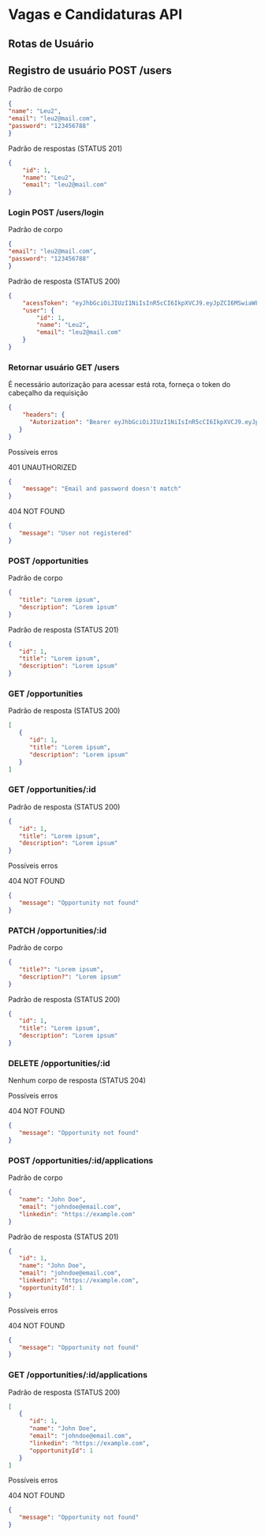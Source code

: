 # Vagas e Candidaturas API

## Rotas de Usuário

## Registro de usuário POST /users

Padrão de corpo

```json
{
"name": "Leu2",
"email": "leu2@mail.com",
"password": "123456788"
}
```

Padrão de respostas (STATUS 201)

```json
{
	"id": 1,
	"name": "Leu2",
	"email": "leu2@mail.com"
}
```


### Login POST /users/login

Padrão de corpo 

```json
{
"email": "leu2@mail.com",
"password": "123456788"
}
```

Padrão de resposta (STATUS 200)

```json
{
	"acessToken": "eyJhbGciOiJIUzI1NiIsInR5cCI6IkpXVCJ9.eyJpZCI6MSwiaWF0IjoxNzI1OTExODMyLCJleHAiOjE3MjU5MTU0MzJ9.a4Nn2DRv6QpM5vTOPGA-68N5si0e2B3KtS_2PxI_XY4",
	"user": {
		"id": 1,
		"name": "Leu2",
		"email": "leu2@mail.com"
	}
}
```

### Retornar usuário GET /users

É necessário autorização para acessar está rota, forneça o token do cabeçalho da requisição 

```json
{
	"headers": {
      "Autorization": "Bearer eyJhbGciOiJIUzI1NiIsInR5cCI6IkpXVCJ9.eyJpZCI6MSwiaWF0IjoxNzI3MTIzNzg5LCJleHAiOjE3MjcxMjczODl9.eQd9ssvIC30OT-GKvi5wQryANDFdn8cPV6e1FZobvxo"
   }
}
```


Possíveis erros

401 UNAUTHORIZED 

```json
{
	"message": "Email and password doesn't match"
}
```

404 NOT FOUND

```json
{
   "message": "User not registered"
}
```

### POST /opportunities

Padrão de corpo

```json
{
   "title": "Lorem ipsum",
   "description": "Lorem ipsum"
}
```

Padrão de resposta (STATUS 201)

```json
{
   "id": 1,
   "title": "Lorem ipsum",
   "description": "Lorem ipsum"
}
```

### GET /opportunities

Padrão de resposta (STATUS 200)

```json
[
   {
      "id": 1,
      "title": "Lorem ipsum",
      "description": "Lorem ipsum"
   }
]
```

### GET /opportunities/:id

Padrão de resposta (STATUS 200)

```json
{
   "id": 1,
   "title": "Lorem ipsum",
   "description": "Lorem ipsum"
}
```

Possíveis erros

404 NOT FOUND

```json
{
   "message": "Opportunity not found"
}
```

### PATCH /opportunities/:id

Padrão de corpo

```json
{
   "title?": "Lorem ipsum",
   "description?": "Lorem ipsum"
}
```

Padrão de resposta (STATUS 200)

```json
{
   "id": 1,
   "title": "Lorem ipsum",
   "description": "Lorem ipsum"
}
```

### DELETE /opportunities/:id

Nenhum corpo de resposta (STATUS 204)

Possíveis erros

404 NOT FOUND

```json
{
   "message": "Opportunity not found"
}
```

### POST /opportunities/:id/applications

Padrão de corpo

```json
{
   "name": "John Doe",
   "email": "johndoe@email.com",
   "linkedin": "https://example.com"
}
```

Padrão de resposta (STATUS 201)

```json
{
   "id": 1,
   "name": "John Doe",
   "email": "johndoe@email.com",
   "linkedin": "https://example.com",
   "opportunityId": 1
}
```

Possíveis erros

404 NOT FOUND

```json
{
   "message": "Opportunity not found"
}
```

### GET /opportunities/:id/applications

Padrão de resposta (STATUS 200)

```json
[
   {
      "id": 1,
      "name": "John Doe",
      "email": "johndoe@email.com",
      "linkedin": "https://example.com",
      "opportunityId": 1
   }
]
```

Possíveis erros

404 NOT FOUND

```json
{
   "message": "Opportunity not found"
}
```

